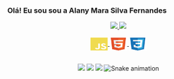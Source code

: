 ### Olá! Eu sou sou a Alany Mara Silva Fernandes
<div align="center">
  <a href="https://github.com/alanymara">
  <img height="180em" src="https://github-readme-stats.vercel.app/api?username=alanymara&show_icons=true&theme=dracula&include_all_commits=true&count_private=true"/>
  <img height="180em" src="https://github-readme-stats.vercel.app/api/top-langs/?username=alanymara&layout=compact&langs_count=7&theme=dracula"/>
</div>
  
 <div align="center" style="display: inline_block"><br>
  <img align="center" alt="Alany-Js" height="30" width="40" src="https://raw.githubusercontent.com/devicons/devicon/master/icons/javascript/javascript-plain.svg">
  <img align="center" alt="Alany-HTML" height="30" width="40" src="https://raw.githubusercontent.com/devicons/devicon/master/icons/html5/html5-original.svg">
  <img align="center" alt="Alany-CSS" height="30" width="40" src="https://raw.githubusercontent.com/devicons/devicon/master/icons/css3/css3-original.svg">

  ##
   
<div> 
 
<a href="https://www.linkedin.com/in/alanyfernandes/" target="_blank"><img src="https://img.shields.io/badge/-LinkedIn-%230077B5?style=for-the-badge&logo=linkedin&logoColor=white" target="_blank"></a> 
<a href = "mailto:alanymara@gmail.com"><img src="https://img.shields.io/badge/-Gmail-%23333?style=for-the-badge&logo=gmail&logoColor=white" target="_blank"></a>
<a href="https://www.instagram.com/alanymara/" target="_blank"><img src="https://img.shields.io/badge/-Instagram-%23E4405F?style=for-the-badge&logo=instagram&logoColor=white" target="_blank"></a>
![Snake animation](https://github.com/alanymara/blob/output/github-contribution-grid-snake.svg)
 
</div>
